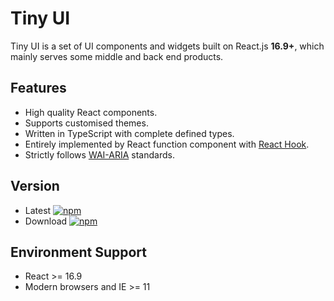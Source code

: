 # Tiny UI

Tiny UI is a set of UI components and widgets built on React.js **16.9+**, which mainly serves some middle and back end products.

## Features

- High quality React components.
- Supports customised themes.
- Written in TypeScript with complete defined types.
- Entirely implemented by React function component with [React Hook](https://reactjs.org/docs/hooks-intro.html).
- Strictly follows [WAI-ARIA](https://www.w3.org/WAI/standards-guidelines/aria/) standards.

## Version

- Latest [![npm](https://img.shields.io/npm/v/tiny-ui.svg?style=flat-square)](https://www.npmjs.com/package/tiny-ui)
- Download [![npm](https://img.shields.io/npm/dm/tiny-ui.svg?style=flat-square)](https://www.npmjs.com/package/tiny-ui)

## Environment Support

- React >= 16.9
- Modern browsers and IE >= 11
